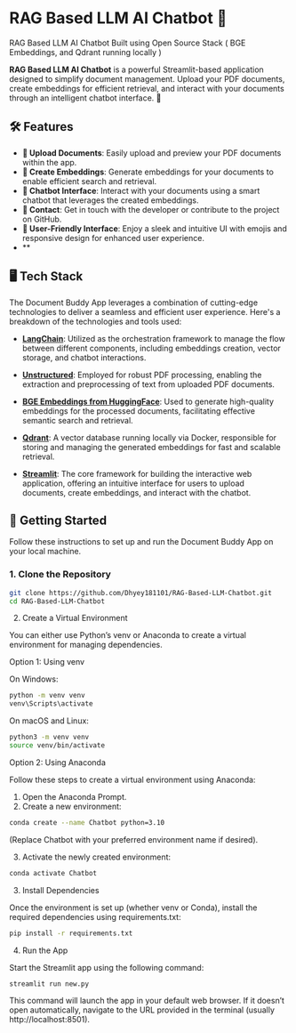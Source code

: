 # RAG Based LLM AI Chatbot 🤖
RAG Based LLM AI Chatbot Built using Open Source Stack ( BGE Embeddings, and Qdrant running locally )



**RAG Based LLM AI Chatbot** is a powerful Streamlit-based application designed to simplify document management. Upload your PDF documents, create embeddings for efficient retrieval, and interact with your documents through an intelligent chatbot interface. 🚀

## 🛠️ Features

- **📂 Upload Documents**: Easily upload and preview your PDF documents within the app.
- **🧠 Create Embeddings**: Generate embeddings for your documents to enable efficient search and retrieval.
- **🤖 Chatbot Interface**: Interact with your documents using a smart chatbot that leverages the created embeddings.
- **📧 Contact**: Get in touch with the developer or contribute to the project on GitHub.
- **🌟 User-Friendly Interface**: Enjoy a sleek and intuitive UI with emojis and responsive design for enhanced user experience.
- **

## 🖥️ Tech Stack

The Document Buddy App leverages a combination of cutting-edge technologies to deliver a seamless and efficient user experience. Here's a breakdown of the technologies and tools used:

- **[LangChain](https://langchain.readthedocs.io/)**: Utilized as the orchestration framework to manage the flow between different components, including embeddings creation, vector storage, and chatbot interactions.
  
- **[Unstructured](https://github.com/Unstructured-IO/unstructured)**: Employed for robust PDF processing, enabling the extraction and preprocessing of text from uploaded PDF documents.
  
- **[BGE Embeddings from HuggingFace](https://huggingface.co/BAAI/bge-small-en)**: Used to generate high-quality embeddings for the processed documents, facilitating effective semantic search and retrieval.
  
- **[Qdrant](https://qdrant.tech/)**: A vector database running locally via Docker, responsible for storing and managing the generated embeddings for fast and scalable retrieval.
    
- **[Streamlit](https://streamlit.io/)**: The core framework for building the interactive web application, offering an intuitive interface for users to upload documents, create embeddings, and interact with the chatbot.

## 🚀 Getting Started

Follow these instructions to set up and run the Document Buddy App on your local machine.

### 1. Clone the Repository

```bash
git clone https://github.com/Dhyey181101/RAG-Based-LLM-Chatbot.git
cd RAG-Based-LLM-Chatbot
```

2. Create a Virtual Environment

You can either use Python’s venv or Anaconda to create a virtual environment for managing dependencies.

Option 1: Using venv

On Windows:

```bash
python -m venv venv
venv\Scripts\activate
```

On macOS and Linux:

```bash
python3 -m venv venv
source venv/bin/activate
```

Option 2: Using Anaconda

Follow these steps to create a virtual environment using Anaconda:
1.	Open the Anaconda Prompt.
2.	Create a new environment:

```bash
conda create --name Chatbot python=3.10
```

(Replace Chatbot with your preferred environment name if desired).

3.	Activate the newly created environment:

```bash
conda activate Chatbot
```



3. Install Dependencies

Once the environment is set up (whether venv or Conda), install the required dependencies using requirements.txt:

```bash
pip install -r requirements.txt
```

4. Run the App

Start the Streamlit app using the following command:

```bash
streamlit run new.py
```


This command will launch the app in your default web browser. If it doesn’t open automatically, navigate to the URL provided in the terminal (usually http://localhost:8501).
